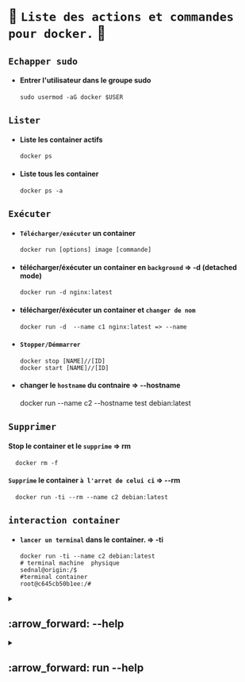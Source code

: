 # :whale: `Liste des actions et commandes pour docker.` :whale:


## `Echapper sudo`

* #### Entrer l'utilisateur dans le groupe sudo
      sudo usermod -aG docker $USER

## `Lister`

* #### Liste  les container actifs
      docker ps
* #### Liste tous les container
      docker ps -a

## `Exécuter`

* #### `Télécharger/exécuter` un container
      docker run [options] image [commande]
* #### télécharger/éxécuter un  container  en `background` => -d (detached mode)
      docker run -d nginx:latest
* #### télécharger/éxécuter un container et `changer de nom`
      docker run -d  --name c1 nginx:latest => --name
* #### `Stopper/Démmarrer`
      docker stop [NAME]//[ID]
      docker start [NAME]//[ID]
 * #### changer le `hostname` du contnaire => --hostname
      docker run --name c2 --hostname test debian:latest

## `Supprimer`

  #### Stop le container et le `supprime`  => rm
      docker rm -f
  #### `Supprime` le container `à l'arret de celui ci` => --rm
      docker run -ti --rm --name c2 debian:latest

      
##  `interaction container`
* #### `lancer un terminal` dans le container. => -ti 
      docker run -ti --name c2 debian:latest
      # terminal machine  physique
      sednal@origin:/$
      #terminal container
      root@c645cb50b1ee:/#  
























      
<details>
<summary>
<h2>
:arrow_forward: --help
</h2>
</summary>


# Docker 

## Commandes courantes

| Commande | Description                                       |
| -------- | ------------------------------------------------|
| `run`    | Crée et lance un nouveau conteneur à partir d’une image |
| `exec`   | Exécute une commande dans un conteneur en cours d’exécution |
| `ps`     | Liste les conteneurs                             |
| `build`  | Construit une image à partir d’un Dockerfile    |
| `bake`   | Construire à partir d’un fichier                 |
| `pull`   | Télécharge une image depuis un registre          |
| `push`   | Envoie une image vers un registre                 |
| `images` | Liste les images                                 |
| `login`  | Authentification auprès d’un registre            |
| `logout` | Déconnexion d’un registre                         |
| `search` | Recherche d’images sur Docker Hub                 |
| `version`| Affiche la version de Docker                      |
| `info`   | Affiche des informations globales sur le système |

## Commandes de gestion

| Commande  | Description                                    |
| --------- | ----------------------------------------------|
| `builder` | Gérer les builds                              |
| `buildx*` | Docker Buildx                                 |
| `compose*`| Docker Compose                               |
| `container`| Gérer les conteneurs                         |
| `context` | Gérer les contextes                           |
| `image`   | Gérer les images                              |
| `manifest`| Gérer les manifestes d’image Docker          |
| `network` | Gérer les réseaux                             |
| `plugin`  | Gérer les plugins                             |
| `system`  | Gérer Docker                                  |
| `trust`   | Gérer la confiance sur les images Docker     |
| `volume`  | Gérer les volumes                             |

## Commandes Swarm

| Commande | Description                                  |
| -------- | --------------------------------------------|
| `swarm`  | Gérer Docker Swarm                          |

## Autres commandes

| Commande  | Description                                     |
| --------- | -----------------------------------------------|
| `attach`  | Attacher les flux standard (entrée/sortie) à un conteneur en cours |
| `commit`  | Créer une nouvelle image à partir des modifications d’un conteneur  |
| `cp`      | Copier des fichiers/dossiers entre un conteneur et le système local |
| `create`  | Créer un nouveau conteneur                       |
| `diff`    | Inspecter les modifications sur le système de fichiers d’un conteneur |
| `events`  | Obtenir les événements en temps réel du serveur  |
| `export`  | Exporter le système de fichiers d’un conteneur en archive tar |
| `history` | Afficher l’historique d’une image               |
| `import`  | Importer le contenu d’une archive tar pour créer une image |
| `inspect` | Retourner des informations détaillées sur des objets Docker |
| `kill`    | Tuer un ou plusieurs conteneurs en cours        |
| `load`    | Charger une image à partir d’une archive tar ou de l'entrée standard |
| `logs`    | Récupérer les logs d’un conteneur                |
| `pause`   | Mettre en pause tous les processus d’un ou plusieurs conteneurs |
| `port`    | Lister les mappages de ports d’un conteneur     |
| `rename`  | Renommer un conteneur                            |
| `restart` | Redémarrer un ou plusieurs conteneurs           |
| `rm`      | Supprimer un ou plusieurs conteneurs            |
| `rmi`     | Supprimer une ou plusieurs images                |
| `save`    | Sauvegarder une ou plusieurs images dans une archive tar |
| `start`   | Démarrer un ou plusieurs conteneurs arrêtés     |
| `stats`   | Afficher en direct les statistiques d’utilisation des ressources d’un conteneur |
| `stop`    | Arrêter un ou plusieurs conteneurs en cours     |
| `tag`     | Créer une étiquette TARGET_IMAGE qui réfère à SOURCE_IMAGE |
| `top`     | Afficher les processus en cours dans un conteneur |
| `unpause` | Reprendre tous les processus mis en pause dans un ou plusieurs conteneurs |
| `update`  | Mettre à jour la configuration d’un ou plusieurs conteneurs |
| `wait`    | Bloquer jusqu’à ce qu’un ou plusieurs conteneurs s’arrêtent, puis afficher leur code de sortie |

## Options globales

| Option                     | Description                                                    |
| -------------------------- | --------------------------------------------------------------|
| `--config string`          | Emplacement des fichiers de configuration client (par défaut `"/home/sednal/.docker"`) |
| `-c, --context string`     | Nom du contexte à utiliser pour se connecter au démon (remplace la variable d’environnement DOCKER_HOST) |
| `-D, --debug`              | Activer le mode debug                                          |
| `-H, --host string`        | Socket du démon auquel se connecter                           |
| `-l, --log-level string`   | Niveau de journalisation ("debug", "info", "warn", "error", "fatal") (par défaut "info") |
| `--tls`                    | Utiliser TLS (impliqué par --tlsverify)                        |
| `--tlscacert string`       | Certificats CA de confiance (par défaut `"/home/sednal/.docker/ca.pem"`) |
| `--tlscert string`         | Chemin vers le certificat TLS (par défaut `"/home/sednal/.docker/cert.pem"`) |
| `--tlskey string`          | Chemin vers la clé TLS (par défaut `"/home/sednal/.docker/key.pem"`) |
| `--tlsverify`              | Utiliser TLS et vérifier le serveur distant                    |
| `-v, --version`            | Affiche la version et quitte                                   |

---


</details>



<details>
<summary>
<h2>
:arrow_forward: run --help
</h2>
</summary>

# Options courantes pour la commande `docker run`

| Option                         | Description                                                                                       |
| ------------------------------| -------------------------------------------------------------------------------------------------|
| `--add-host list`              | Ajouter une entrée personnalisée host:IP dans le fichier hosts du conteneur                      |
| `--annotation map`             | Ajouter une annotation au conteneur (transmise au runtime OCI) (par défaut map[])                |
| `-a, --attach list`            | Attacher STDIN, STDOUT ou STDERR                                                                 |
| `--blkio-weight uint16`        | Poids relatif du bloc IO (entre 10 et 1000, ou 0 pour désactiver) (par défaut 0)                 |
| `--blkio-weight-device list`   | Poids relatif IO pour un périphérique spécifique (par défaut [])                                 |
| `--cap-add list`               | Ajouter des capacités Linux au conteneur                                                        |
| `--cap-drop list`              | Retirer des capacités Linux du conteneur                                                        |
| `--cgroup-parent string`       | Cgroup parent optionnel pour le conteneur                                                       |
| `--cgroupns string`            | Namespace cgroup à utiliser : <br> - `host` : namespace du host <br> - `private` : namespace privé <br> - `""` : valeur par défaut du démon |
| `--cidfile string`             | Écrire l'ID du conteneur dans un fichier                                                        |
| `--cpu-period int`             | Limiter la période CPU CFS (scheduler)                                                          |
| `--cpu-quota int`              | Limiter le quota CPU CFS                                                                         |
| `--cpu-rt-period int`          | Limiter la période CPU temps réel (microsecondes)                                               |
| `--cpu-rt-runtime int`         | Limiter le temps CPU temps réel (microsecondes)                                                 |
| `-c, --cpu-shares int`         | Parts CPU relatives (poids)                                                                      |
| `--cpus decimal`               | Nombre de CPU à utiliser                                                                         |
| `--cpuset-cpus string`         | CPU autorisés (ex : `0-3`, `0,1`)                                                              |
| `--cpuset-mems string`         | MEMs autorisés (ex : `0-3`, `0,1`)                                                             |
| `-d, --detach`                 | Détacher le conteneur (lancer en arrière-plan)                                                 |
| `--detach-keys string`         | Remplacer la séquence de touches pour détacher                                                  |
| `--device list`                | Ajouter un périphérique du host au conteneur                                                    |
| `--device-cgroup-rule list`   | Ajouter une règle aux périphériques autorisés dans cgroup                                       |
| `--device-read-bps list`       | Limiter le débit de lecture (bytes/sec) d’un périphérique                                       |
| `--device-read-iops list`      | Limiter le nombre d’IOs de lecture par seconde                                                  |
| `--device-write-bps list`      | Limiter le débit d’écriture (bytes/sec)                                                        |
| `--device-write-iops list`     | Limiter le nombre d’IOs d’écriture par seconde                                                 |
| `--disable-content-trust`      | Désactiver la vérification des images (par défaut true)                                        |
| `--dns list`                   | Définir des serveurs DNS personnalisés                                                         |
| `--dns-option list`            | Options DNS                                                                                     |
| `--dns-search list`            | Domaines de recherche DNS personnalisés                                                        |
| `--domainname string`          | Nom de domaine NIS du conteneur                                                                |
| `--entrypoint string`          | Remplacer le ENTRYPOINT par défaut de l’image                                                  |
| `-e, --env list`               | Définir des variables d’environnement                                                          |
| `--env-file list`              | Lire des variables d’environnement depuis un fichier                                          |
| `--expose list`                | Exposer un ou plusieurs ports                                                                   |
| `--gpus gpu-request`           | Ajouter des GPU au conteneur (`all` pour tous les GPUs)                                        |
| `--group-add list`             | Ajouter des groupes supplémentaires                                                           |
| `--health-cmd string`          | Commande pour vérifier la santé du conteneur                                                  |
| `--health-interval duration`   | Intervalle entre chaque check (ms|s|m|h) (par défaut 0s)                                       |
| `--health-retries int`         | Nombre d’échecs consécutifs avant d’indiquer un état non sain                                 |
| `--health-start-interval duration` | Intervalle entre chaque check pendant la période de démarrage (par défaut 0s)            |
| `--health-start-period duration` | Période de démarrage avant de commencer le comptage des échecs (par défaut 0s)             |
| `--health-timeout duration`    | Durée maximale autorisée pour un check (par défaut 0s)                                        |
| `--help`                      | Afficher l’aide                                                                                |
| `-h, --hostname string`        | Nom d’hôte du conteneur                                                                         |
| `--init`                      | Lancer un init dans le conteneur pour gérer les signaux et processus zombies                  |
| `-i, --interactive`            | Garde STDIN ouvert même si non attaché                                                        |
| `--ip string`                 | Adresse IPv4 personnalisée (ex: 172.30.100.104)                                               |
| `--ip6 string`                | Adresse IPv6 personnalisée (ex: 2001:db8::33)                                                 |
| `--ipc string`                | Mode IPC à utiliser                                                                            |
| `--isolation string`          | Technologie d’isolation du conteneur                                                          |
| `--kernel-memory bytes`       | Limite mémoire noyau                                                                           |
| `-l, --label list`            | Ajouter des métadonnées (labels)                                                               |
| `--label-file list`           | Lire les labels depuis un fichier                                                             |
| `--link list`                 | Ajouter un lien vers un autre conteneur                                                       |
| `--link-local-ip list`        | Adresses link-local IPv4/IPv6 pour le conteneur                                               |
| `--log-driver string`         | Pilote de log à utiliser                                                                      |
| `--log-opt list`              | Options pour le pilote de log                                                                 |
| `--mac-address string`        | Adresse MAC du conteneur (ex: 92:d0:c6:0a:29:33)                                            |
| `-m, --memory bytes`          | Limite mémoire                                                                               |
| `--memory-reservation bytes`  | Limite douce de mémoire                                                                       |
| `--memory-swap bytes`         | Limite swap (mémoire + swap) : `-1` pour illimité                                           |
| `--memory-swappiness int`     | Ajuster le swappiness mémoire (0-100), défaut -1                                            |
| `--mount mount`               | Monter un système de fichiers                                                                |
| `--name string`               | Nommer le conteneur                                                                           |
| `--network network`           | Connecter le conteneur à un réseau                                                           |
| `--network-alias list`        | Ajouter un alias réseau                                                                       |
| `--no-healthcheck`            | Désactiver les vérifications HEALTHCHECK                                                     |
| `--oom-kill-disable`          | Désactiver l’OOM Killer                                                                      |
| `--oom-score-adj int`         | Ajuster la préférence OOM du host (-1000 à 1000)                                            |
| `--pid string`                | Namespace PID à utiliser                                                                     |
| `--pids-limit int`            | Limite du nombre de processus (-1 = illimité)                                               |
| `--platform string`           | Spécifier la plateforme si le serveur est multi-plateforme                                  |
| `--privileged`                | Donner des privilèges étendus au conteneur                                                  |
| `-p, --publish list`          | Publier un ou plusieurs ports du conteneur sur l’hôte                                      |
| `-P, --publish-all`           | Publier tous les ports exposés sur des ports aléatoires                                   |
| `--pull string`               | Tirer l’image avant de lancer (`always`, `missing`, `never`) (par défaut `missing`)         |
| `-q, --quiet`                 | Supprimer la sortie du pull                                                                  |
| `--read-only`                 | Monter le système de fichiers racine en lecture seule                                      |
| `--restart string`            | Politique de redémarrage à appliquer (par défaut `no`)                                     |
| `--rm`                       | Supprimer automatiquement le conteneur et ses volumes anonymes à l’arrêt                   |
| `--runtime string`            | Runtime à utiliser pour ce conteneur                                                       |
| `--security-opt list`         | Options de sécurité                                                                        |
| `--shm-size bytes`            | Taille de /dev/shm                                                                         |
| `--sig-proxy`                 | Proxy des signaux reçus vers le processus (par défaut true)                                |
| `--stop-signal string`        | Signal pour arrêter le conteneur                                                          |
| `--stop-timeout int`          | Timeout en secondes pour arrêter un conteneur                                            |
| `--storage-opt list`          | Options du driver de stockage                                                             |
| `--sysctl map`                | Options sysctl (par défaut map[])                                                         |
| `--tmpfs list`                | Monter un répertoire tmpfs                                                                |
| `-t, --tty`                   | Allouer un pseudo-TTY                                                                     |
| `--ulimit ulimit`             | Options ulimit (par défaut [])                                                            |
| `--use-api-socket`            | Monter la socket API Docker avec authentification requise                                |
| `-u, --user string`           | Utilisateur ou UID (format : `<nom|uid>[:<groupe|gid>]`)                                  |
| `--userns string`             | Namespace utilisateur à utiliser                                                         |
| `--uts string`                | Namespace UTS à utiliser                                                                  |
| `-v, --volume list`           | Monter un volume                                                                         |
| `--volume-driver string`      | Driver de volume optionnel                                                               |
| `--volumes-from list`         | Monter les volumes d’un ou plusieurs conteneurs                                          |
| `-w, --workdir string`        | Répertoire de travail dans le conteneur                                                 |












































</details>
